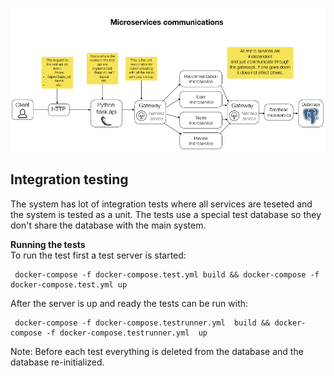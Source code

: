 ![microservices](microservices.png "Microservices communications ")


## Integration testing

The system has lot of integration tests where all services are teseted and the system is tested as a unit. The tests use a special test database so they don't share the database with the main system. 

**Running the tests**  
To run the test first a test server is started:
```console
 docker-compose -f docker-compose.test.yml build && docker-compose -f docker-compose.test.yml up
```
After the server is up and ready the tests can be run with:
```console
 docker-compose -f docker-compose.testrunner.yml  build && docker-compose -f docker-compose.testrunner.yml  up
```

Note: Before each test everything is deleted from the database and the database re-initialized.